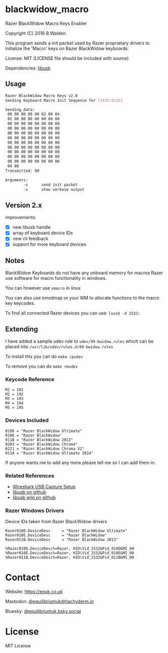 # blackwidow_macro

Razer BlackWidow Macro Keys Enabler

Copyright (C) 2016 B.Walden

This program sends a init packet used by Razer proprietary drivers to initialize the 'Macro' keys on Razer BlackWidow keyboards.

License: MIT (LICENSE file should be included with source)

Dependencies: [libusb](http://libusb.info/)

## Usage

```sh
Razer BlackWidow Macro Keys v2.0
Sending Keyboard Macro Init Sequence for [1532:011b]

Sending data:
 00 00 00 00 00 02 00 04
 02 00 00 00 00 00 00 00
 00 00 00 00 00 00 00 00
 00 00 00 00 00 00 00 00
 00 00 00 00 00 00 00 00
 00 00 00 00 00 00 00 00
 00 00 00 00 00 00 00 00
 00 00 00 00 00 00 00 00
 00 00 00 00 00 00 00 00
 00 00 00 00 00 00 00 00
 00 00 00 00 00 00 00 00
 04 00
Transmitted: 90
```

```sh
Arguments:
        -s      send init packet
        -v      show verbose output
```

## Version 2.x

improvements:

- [x] new libusb handle
- [x] array of keyboard device IDs
- [x] new cli feedback
- [x] support for more keyboard devices

## Notes

BlackWidow Keyboards do not have any onboard memory for macros Razer use software for macro functionality in windows.

You can however use `xmacro` in linux

You can also use xmodmap or your WM to allocate functions to the macro key keycodes.

To find all connected Razer devices you can use: `lsusb -d 1532:`

## Extending

I have added a sample udev rule to `udev/99-bwidow.rules` which can be placed into `/usr/lib/udev/rules.d/99-bwidow.rules`

To install this you can do `make cpudev`

To remove you can do `make rmudev`

### Keycode Reference

    M1 = 191
    M2 = 192
    M3 = 193
    M4 = 194
    M5 = 195

### Devices Included

    010D = "Razer BlackWidow Ultimate"
    010E = "Razer BlackWidow"
    011B = "Razer BlackWidow 2013"
    0203 = "Razer BlackWidow Chroma"
    0221 = "Razer BlackWidow Chroma V2"
    011A = "Razer BlackWidow Ultimate 2014"

If anyone wants me to add any more please tell me so I can add them in.

### Related References

* [Wireshark USB Capture Setup](https://wiki.wireshark.org/CaptureSetup/USB)
* [libusb on github](https://github.com/libusb/libusb)
* [libusb wiki on github](https://github.com/libusb/libusb/wiki)

### Razer Windows Drivers

Device IDs taken from Razer BlackWidow drivers

    Razer010D.DeviceDesc     = "Razer BlackWidow Ultimate"
    Razer010E.DeviceDesc     = "Razer BlackWidow"
    Razer011B.DeviceDesc     = "Razer BlackWidow 2013"

    %Razer010D.DeviceDesc%=Razer, HID\Vid_1532&Pid_010D&MI_00
    %Razer010E.DeviceDesc%=Razer, HID\Vid_1532&Pid_010E&MI_00
    %Razer011B.DeviceDesc%=Razer, HID\Vid_1532&Pid_011B&MI_00

# Contact

Website: https://equk.co.uk

Mastodon: [@equilibriumuk@hachyderm.io](https://hachyderm.io/@equilibriumuk)

Bluesky: [@equilibriumuk.bsky.social](https://bsky.app/profile/equilibriumuk.bsky.social)

# License

MIT License
